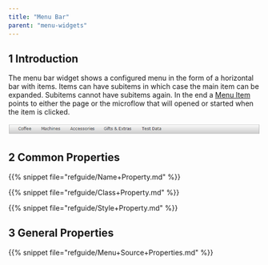 ```yaml
---
title: "Menu Bar"
parent: "menu-widgets"
---
```


## 1 Introduction

The menu bar widget shows a configured menu in the form of a horizontal bar with items. Items can have subitems in which case the main item can be expanded. Subitems cannot have subitems again. In the end a [Menu Item](menu-item) points to either the page or the microflow that will opened or started when the item is clicked.

![](attachments/16713888/16844017.png)

## 2 Common Properties

{{% snippet file="refguide/Name+Property.md" %}}

{{% snippet file="refguide/Class+Property.md" %}}

{{% snippet file="refguide/Style+Property.md" %}}

## 3 General Properties

{{% snippet file="refguide/Menu+Source+Properties.md" %}}
